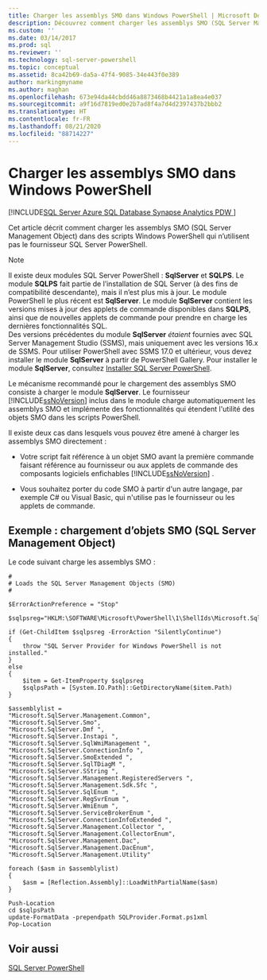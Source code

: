 ```yaml
---
title: Charger les assemblys SMO dans Windows PowerShell | Microsoft Docs
description: Découvrez comment charger les assemblys SMO (SQL Server Management Object) dans des scripts Windows PowerShell qui n’utilisent pas le fournisseur SQL Server PowerShell.
ms.custom: ''
ms.date: 03/14/2017
ms.prod: sql
ms.reviewer: ''
ms.technology: sql-server-powershell
ms.topic: conceptual
ms.assetid: 8ca42b69-da5a-47f4-9085-34e443f0e389
author: markingmyname
ms.author: maghan
ms.openlocfilehash: 673e94da44cbdd46a8873468b4421a1a8ea4e037
ms.sourcegitcommit: a9f16d7819ed0e2b7ad8f4a7d4d2397437b2bbb2
ms.translationtype: HT
ms.contentlocale: fr-FR
ms.lasthandoff: 08/21/2020
ms.locfileid: "88714227"
---
```

# <a name="load-the-smo-assemblies-in-windows-powershell"></a>Charger les assemblys SMO dans Windows PowerShell
[!INCLUDE[SQL Server Azure SQL Database Synapse Analytics PDW ](../includes/applies-to-version/sql-asdb-asdbmi-asa-pdw.md)]

Cet article décrit comment charger les assemblys SMO (SQL Server Management Object) dans des scripts Windows PowerShell qui n’utilisent pas le fournisseur SQL Server PowerShell.  
  
> [!NOTE]
> Il existe deux modules SQL Server PowerShell : **SqlServer** et **SQLPS**. Le module **SQLPS** fait partie de l’installation de SQL Server (à des fins de compatibilité descendante), mais il n’est plus mis à jour. Le module PowerShell le plus récent est **SqlServer**. Le module **SqlServer** contient les versions mises à jour des applets de commande disponibles dans **SQLPS**, ainsi que de nouvelles applets de commande pour prendre en charge les dernières fonctionnalités SQL.  
> Des versions précédentes du module **SqlServer** *étaient* fournies avec SQL Server Management Studio (SSMS), mais uniquement avec les versions 16.x de SSMS. Pour utiliser PowerShell avec SSMS 17.0 et ultérieur, vous devez installer le module **SqlServer** à partir de PowerShell Gallery.
> Pour installer le module **SqlServer**, consultez [Installer SQL Server PowerShell](download-sql-server-ps-module.md).


Le mécanisme recommandé pour le chargement des assemblys SMO consiste à charger le module **SqlServer**. Le fournisseur [!INCLUDE[ssNoVersion](../includes/ssnoversion-md.md)] inclus dans le module charge automatiquement les assemblys SMO et implémente des fonctionnalités qui étendent l'utilité des objets SMO dans les scripts PowerShell.
  
Il existe deux cas dans lesquels vous pouvez être amené à charger les assemblys SMO directement :  
  
-   Votre script fait référence à un objet SMO avant la première commande faisant référence au fournisseur ou aux applets de commande des composants logiciels enfichables [!INCLUDE[ssNoVersion](../includes/ssnoversion-md.md)] .  
  
-   Vous souhaitez porter du code SMO à partir d'un autre langage, par exemple C# ou Visual Basic, qui n'utilise pas le fournisseur ou les applets de commande.  
  
## <a name="example-loading-the-sql-server-management-objects"></a>Exemple : chargement d’objets SMO (SQL Server Management Object)  
 Le code suivant charge les assemblys SMO :  
  
```  
#  
# Loads the SQL Server Management Objects (SMO)  
#  
  
$ErrorActionPreference = "Stop"  
  
$sqlpsreg="HKLM:\SOFTWARE\Microsoft\PowerShell\1\ShellIds\Microsoft.SqlServer.Management.PowerShell.sqlps"  
  
if (Get-ChildItem $sqlpsreg -ErrorAction "SilentlyContinue")  
{  
    throw "SQL Server Provider for Windows PowerShell is not installed."  
}  
else  
{  
    $item = Get-ItemProperty $sqlpsreg  
    $sqlpsPath = [System.IO.Path]::GetDirectoryName($item.Path)  
}  
  
$assemblylist =   
"Microsoft.SqlServer.Management.Common",  
"Microsoft.SqlServer.Smo",  
"Microsoft.SqlServer.Dmf ",  
"Microsoft.SqlServer.Instapi ",  
"Microsoft.SqlServer.SqlWmiManagement ",  
"Microsoft.SqlServer.ConnectionInfo ",  
"Microsoft.SqlServer.SmoExtended ",  
"Microsoft.SqlServer.SqlTDiagM ",  
"Microsoft.SqlServer.SString ",  
"Microsoft.SqlServer.Management.RegisteredServers ",  
"Microsoft.SqlServer.Management.Sdk.Sfc ",  
"Microsoft.SqlServer.SqlEnum ",  
"Microsoft.SqlServer.RegSvrEnum ",  
"Microsoft.SqlServer.WmiEnum ",  
"Microsoft.SqlServer.ServiceBrokerEnum ",  
"Microsoft.SqlServer.ConnectionInfoExtended ",  
"Microsoft.SqlServer.Management.Collector ",  
"Microsoft.SqlServer.Management.CollectorEnum",  
"Microsoft.SqlServer.Management.Dac",  
"Microsoft.SqlServer.Management.DacEnum",  
"Microsoft.SqlServer.Management.Utility"  
  
foreach ($asm in $assemblylist)  
{  
    $asm = [Reflection.Assembly]::LoadWithPartialName($asm)  
}  
  
Push-Location  
cd $sqlpsPath  
update-FormatData -prependpath SQLProvider.Format.ps1xml   
Pop-Location  
```  
  
## <a name="see-also"></a>Voir aussi  
 [SQL Server PowerShell](sql-server-powershell.md)  
  
  
